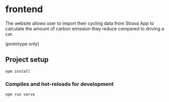 # frontend

The website allows user to import their cycling data from Strava App to calculate the amount of carbon emission they reduce compared to driving a car.

(prototype only)

## Project setup
```
npm install
```

### Compiles and hot-reloads for development
```
npm run serve
```
